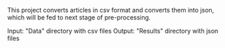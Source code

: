 This project converts articles in csv format and converts them into json, which will be fed to next stage of pre-processing.

Input: "Data" directory with csv files
Output: "Results" directory with json files